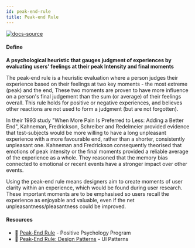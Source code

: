 ```yaml
---
id: peak-end-rule
title: Peak-end Rule
---
```


[![docs-source](https://img.shields.io/badge/SRC-UX%20Companion-blue)](https://play.google.com/store/apps/details?id=com.cyberduck.uxcompanion)

#### Define

**A psychological heuristic that gauges judgment of experiences by evaluating users' feelings at their peak Intensity and final moments**

The peak-end rule is a heuristic evaluation where a person judges their experience based on their feelings at two key moments - the most extreme (peak) and the end, These two moments are proven to have more influence on a person's final judgement than the sum (or average) of their feelings overall. This rule holds for positive or negative experiences, and believes other reactions are not used to form a judgment (but are not forgotten).

In their 1993 study "When More Pain Is Preferred to Less: Adding a Better End", Kahneman, Fredrickson, Schreiber and Redelmeier provided evidence that test-subjects would be more willing to have a long unpleasant experience with a more favourable end, rather than a shorter, consistently unpleasant one. Kahneman and Fredrickson consequently theorised that emotions of peak intensity or the final moments provided a reliable average of the experience as a whole. They reasoned that the memory bias connected to emotional or recent events have a stronger impact over other events.

Using the peak-end rule means designers aim to create moments of user clarity within an experience, which would be found during user research. These important moments are to be emphasised so users recall the experience as enjoyable and valuable, even if the net unpleasantness/pleasantness could be improved.

#### Resources

* 📃 [Peak-End Rule](https://positivepsychologyprogram.com/peak-end-theory/) - Positive Psychology Program
* 📃 [Peak-End Rule: Design Patterns](http://ui-patterns.com/patterns/Peakend-rule) - Ul Patterns